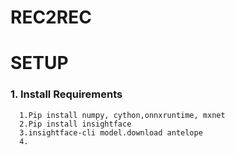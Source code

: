 # REC2REC


# SETUP
### 1. Install Requirements
```
  1.Pip install numpy, cython,onnxruntime, mxnet 
  2.Pip install insightface
  3.insightface-cli model.download antelope
  4.
```

